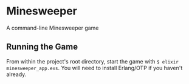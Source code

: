 # Minesweeper

A command-line Minesweeper game

## Running the Game

From within the project's root directory, start the game with `$ elixir minesweeper_app.exs`. You will need to install Erlang/OTP if you haven't already.